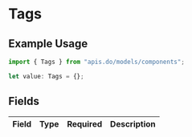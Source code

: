 # Tags

## Example Usage

```typescript
import { Tags } from "apis.do/models/components";

let value: Tags = {};
```

## Fields

| Field       | Type        | Required    | Description |
| ----------- | ----------- | ----------- | ----------- |